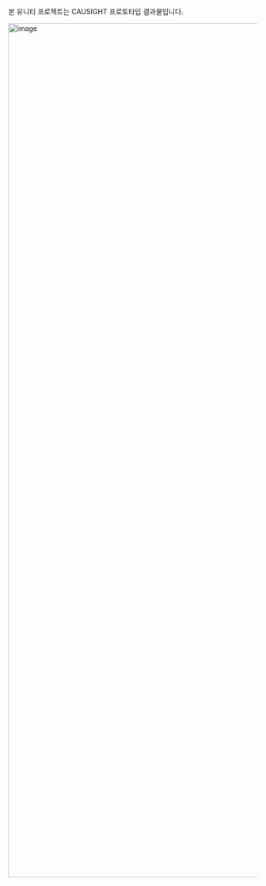 본 유니티 프로젝트는 CAUSIGHT 프로토타입 결과물입니다.

<img width="1728" alt="image" src="https://github.com/sodaakim/causee_unity/assets/83997634/a4860170-0491-4c88-9724-cd2d474bd368">
